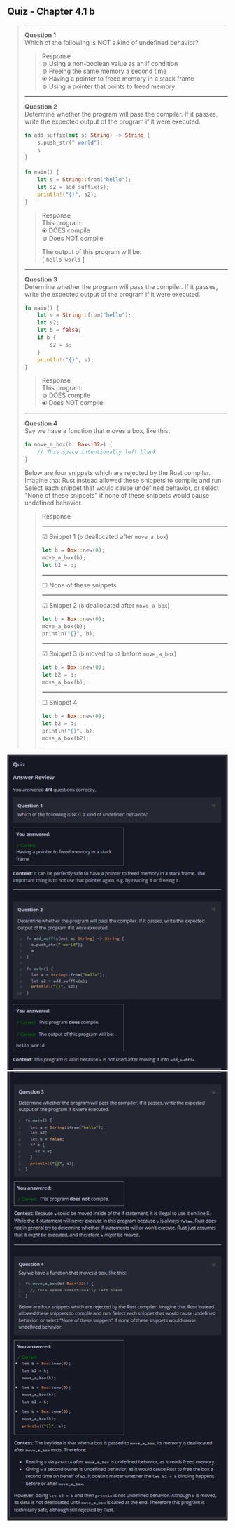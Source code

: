 ## Quiz - Chapter 4.1 b ##

> ---
> **Question 1**<br>
> Which of the following is NOT a kind of undefined behavior?
> 
> > Response<br>
> > ⊚ Using a non-boolean value as an if condition<br>
> > ⊚ Freeing the same memory a second time<br>
> > ⦿ Having a pointer to freed memory in a stack frame<br>
> > ⊚ Using a pointer that points to freed memory<br>
> 
> ---
>
> **Question 2**<br>
> Determine whether the program will pass the compiler. If it 
> passes, write the expected output of the program if it were 
> executed.
>
> ```rust
> fn add_suffix(mut s: String) -> String {
>     s.push_str(" world");
>     s
> }
> 
> fn main() {
>     let s = String::from("hello");
>     let s2 = add_suffix(s);
>     println!("{}", s2);
> }
> ```
>
> > Response<br>
> > This program:<br>
> > ⦿ DOES compile<br>
> > ⊚ Does NOT compile<br>
> >
> > The output of this program will be:<br>
> > [ ```hello world``` ]
> 
> ---
>
> **Question 3**<br>
> Determine whether the program will pass the compiler. If it 
> passes, write the expected output of the program if it were 
> executed.
>
> ```rust
> fn main() {
>     let s = String::from("hello");
>     let s2;
>     let b = false;
>     if b {
>         s2 = s;
>     }
>     println!("{}", s);
> }
> ```
>
> > Response<br>
> > This program:<br>
> > ⊚ DOES compile<br>
> > ⦿ Does NOT compile<br>
> 
> ---
>
> **Question 4**<br>
> Say we have a function that moves a box, like this:
> ```rust
> fn move_a_box(b: Box<i32>) {
>     // This space intentionally left blank
> }
> ```
> Below are four snippets which are rejected by the Rust 
> compiler. Imagine that Rust instead allowed these snippets 
> to compile and run. Select each snippet that would cause 
> undefined behavior, or select "None of these snippets" if 
> none of these snippets would cause undefined behavior.
>
> > Response<br>
> > 
> > ---
> > 
> > ☑ Snippet 1 (```b``` deallocated after ```move_a_box```)
> > ```rust
> > let b = Box::new(0);
> > move_a_box(b);
> > let b2 = b;
> > ```
> > ---
> > 
> > ☐ None of these snippets
> > 
> > ---
> > 
> > ☑ Snippet 2 (```b``` deallocated after ```move_a_box```)
> > ```rust
> > let b = Box::new(0);
> > move_a_box(b);
> > println("{}", b);
> > ```
> > ---
> > 
> > ☑ Snippet 3 (```b``` moved to ```b2``` before 
> > ```move_a_box```)
> > ```rust
> > let b = Box::new(0);
> > let b2 = b;
> > move_a_box(b);
> > ```
> > ---
> > 
> > ☐ Snippet 4
> > ```rust
> > let b = Box::new(0);
> > let b2 = b;
> > println("{}", b);
> > move_a_box(b2);
> > ```
> > ---
> > 
> 

![image](../additional-files/images/quiz_0401b1.png)
![image](../additional-files/images/quiz_0401b2.png)
